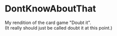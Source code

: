 # DontKnowAboutThat
My rendition of the card game "Doubt it".  
(It really should just be called doubt it at this point.)
